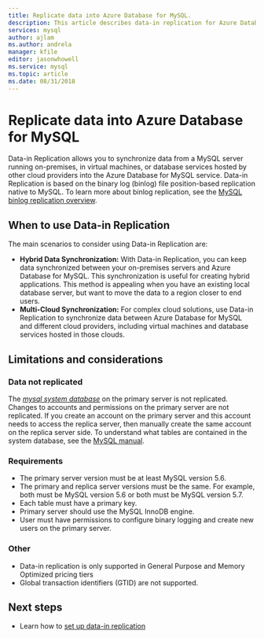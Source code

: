 ```yaml
---
title: Replicate data into Azure Database for MySQL.
description: This article describes data-in replication for Azure Database for MySQL.
services: mysql
author: ajlam
ms.author: andrela
manager: kfile
editor: jasonwhowell
ms.service: mysql
ms.topic: article
ms.date: 08/31/2018
---
```


# Replicate data into Azure Database for MySQL

Data-in Replication allows you to synchronize data from a MySQL server running on-premises, in virtual machines, or database services hosted by other cloud providers into the Azure Database for MySQL service. Data-in Replication is based on the binary log (binlog) file position-based replication native to MySQL. To learn more about binlog replication, see the [MySQL binlog replication overview](https://dev.mysql.com/doc/refman/5.7/en/binlog-replication-configuration-overview.html). 

## When to use Data-in Replication
The main scenarios to consider using Data-in Replication are:

- **Hybrid Data Synchronization:** With Data-in Replication, you can keep data synchronized between your on-premises servers and Azure Database for MySQL. This synchronization is useful for creating hybrid applications. This method is appealing when you have an existing local database server, but want to move the data to a region closer to end users.
- **Multi-Cloud Synchronization:** For complex cloud solutions, use Data-in Replication to synchronize data between Azure Database for MySQL and different cloud providers, including virtual machines and database services hosted in those clouds.

## Limitations and considerations

### Data not replicated
The [*mysql system database*](https://dev.mysql.com/doc/refman/5.7/en/system-database.html) on the primary server is not replicated. Changes to accounts and permissions on the primary server are not replicated. If you create an account on the primary server and this account needs to access the replica server, then manually create the same account on the replica server side. To understand what tables are contained in the system database, see the [MySQL manual](https://dev.mysql.com/doc/refman/5.7/en/system-database.html).

### Requirements
- The primary server version must be at least MySQL version 5.6. 
- The primary and replica server versions must be the same. For example, both must be MySQL version 5.6 or both must be MySQL version 5.7.
- Each table must have a primary key.
- Primary server should use the MySQL InnoDB engine.
- User must have permissions to configure binary logging and create new users on the primary server.

### Other
- Data-in replication is only supported in General Purpose and Memory Optimized pricing tiers
- Global transaction identifiers (GTID) are not supported.

## Next steps
- Learn how to [set up data-in replication](howto-data-in-replication.md)
